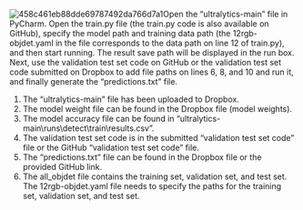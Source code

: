 ![458c461eb88dde69787492da766d7a1](https://github.com/user-attachments/assets/1ef8699f-1470-4cb4-8675-e2966cedb082)Open the “ultralytics-main” file in PyCharm. Open the train.py file (the train.py code is also available on GitHub), specify the model path and training data path (the 12rgb-objdet.yaml in the file corresponds to the data path on line 12 of train.py), and then start running. The result save path will be displayed in the run box. Next, use the validation test set code on GitHub or the validation test set code submitted on Dropbox to add file paths on lines 6, 8, and 10 and run it, and finally generate the “predictions.txt” file.
1. The “ultralytics-main” file has been uploaded to Dropbox.
2. The model weight file can be found in the Dropbox file (model weights).
3. The model accuracy file can be found in “ultralytics-main\runs\detect\train\results.csv”.
4. The validation test set code is in the submitted “validation test set code” file or the GitHub “validation test set code” file.
5. The “predictions.txt” file can be found in the Dropbox file or the provided GitHub link.
6. The all_objdet file contains the training set, validation set, and test set. The 12rgb-objdet.yaml file needs to specify the paths for the training set, validation set, and test set.
